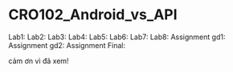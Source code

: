# CRO102_Android_vs_API
Lab1:<done> <lms>
Lab2:<done><lms>
Lab3:<done><lms>
Lab4:<done><lms>
Lab5:<working><lms>
Lab6:<waiting><lms>
Lab7:<waiting>
Lab8:<waiting>
Assignment gd1:<done><lms>
Assignment gd2:<waiting>
Assignment Final:<waiting>

cảm ơn vì đã xem!
